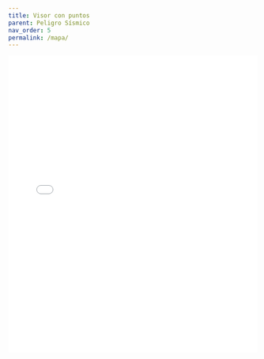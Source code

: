 ```yaml
---
title: Visor con puntos
parent: Peligro Sísmico
nav_order: 5
permalink: /mapa/
---
```


<iframe src="../mapa_peru.html" width="100%" height="600" frameborder="0"></iframe>
